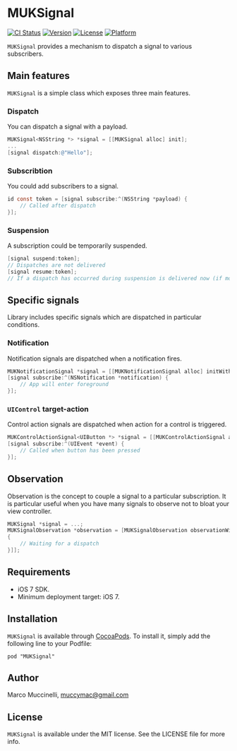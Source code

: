 # MUKSignal

[![CI Status](http://img.shields.io/travis/muccy/MUKSignal.svg?style=flat)](https://travis-ci.org/muccy/MUKSignal)
[![Version](https://img.shields.io/cocoapods/v/MUKSignal.svg?style=flat)](http://cocoadocs.org/docsets/MUKSignal)
[![License](https://img.shields.io/cocoapods/l/MUKSignal.svg?style=flat)](http://cocoadocs.org/docsets/MUKSignal)
[![Platform](https://img.shields.io/cocoapods/p/MUKSignal.svg?style=flat)](http://cocoadocs.org/docsets/MUKSignal)

`MUKSignal` provides a mechanism to dispatch a signal to various subscribers.

## Main features

`MUKSignal` is a simple class which exposes three main features.

### Dispatch

You can dispatch a signal with a payload.

```objective-c
MUKSignal<NSString *> *signal = [[MUKSignal alloc] init];
...
[signal dispatch:@"Hello"];
```

### Subscribtion

You could add subscribers to a signal.

```objective-c
id const token = [signal subscribe:^(NSString *payload) {
    // Called after dispatch
}];
```

### Suspension

A subscription could be temporarily suspended.

```objective-c
[signal suspend:token];
// Dispatches are not delivered
[signal resume:token];
// If a dispatch has occurred during suspension is delivered now (if more than one they are coalesced into one)
```

## Specific signals

Library includes specific signals which are dispatched in particular conditions.

### Notification

Notification signals are dispatched when a notification fires.

```objective-c
MUKNotificationSignal *signal = [[MUKNotificationSignal alloc] initWithName:name:UIApplicationWillEnterForegroundNotification object:nil];
[signal subscribe:^(NSNotification *notification) {
    // App will enter foreground
}];
```

### `UIControl` target-action

Control action signals are dispatched when action for a control is triggered.

```objective-c
MUKControlActionSignal<UIButton *> *signal = [[MUKControlActionSignal alloc] initWithControl:self.button forEvents:UIControlEventTouchUpInside];
[signal subscribe:^(UIEvent *event) {
    // Called when button has been pressed
}];
```

## Observation

Observation is the concept to couple a signal to a particular subscription. It is particular useful when you have many signals to observe not to bloat your view controller.

```objective-c
MUKSignal *signal = ...;
MUKSignalObservation *observation = [MUKSignalObservation observationWithSignal:signal token:[signal subscribe:^(id payload) 
{
    // Waiting for a dispatch
}]];
```

## Requirements

* iOS 7 SDK.
* Minimum deployment target: iOS 7.

## Installation

`MUKSignal` is available through [CocoaPods](http://cocoapods.org). To install
it, simply add the following line to your Podfile:

    pod "MUKSignal"
	
## Author

Marco Muccinelli, muccymac@gmail.com

## License

`MUKSignal` is available under the MIT license. See the LICENSE file for more info.
